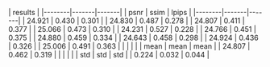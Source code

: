 
|        results         |
|--------|-------|-------|
|  psnr  |  ssim | lpips |
|--------|-------|-------|
| 24.921 | 0.430 | 0.301 |
| 24.830 | 0.487 | 0.278 |
| 24.807 | 0.411 | 0.377 |
| 25.066 | 0.473 | 0.310 |
| 24.231 | 0.527 | 0.228 |
| 24.766 | 0.451 | 0.375 |
| 24.880 | 0.459 | 0.334 |
| 24.643 | 0.458 | 0.298 |
| 24.924 | 0.436 | 0.326 |
| 25.006 | 0.491 | 0.363 |
|        |       |       |
|  mean  |  mean |  mean |
| 24.807 | 0.462 | 0.319 |
|        |       |       |
|  std   |  std  |  std  |
| 0.224  | 0.032 | 0.044 |